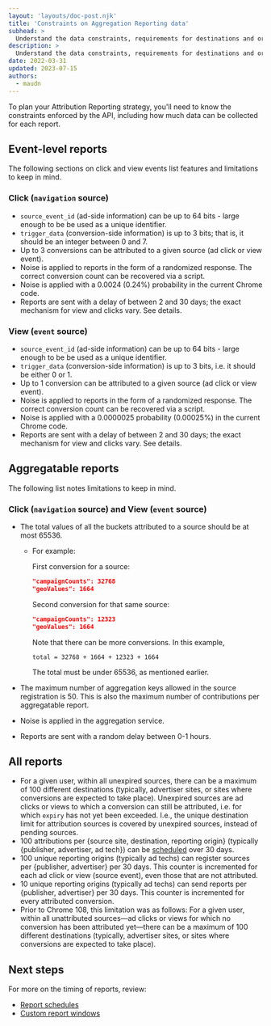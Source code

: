 ```yaml
---
layout: 'layouts/doc-post.njk'
title: 'Constraints on Aggregation Reporting data'
subhead: >
  Understand the data constraints, requirements for destinations and origins, and the impact on schedules.
description: >
  Understand the data constraints, requirements for destinations and origins, and the impact on schedules.
date: 2022-03-31
updated: 2023-07-15
authors:
  - maudn
---
```


To plan your Attribution Reporting strategy, you'll need to know the constraints enforced by the API, including how much data can be collected for each report.

## Event-level reports

The following sections on click and view events list features and limitations to keep in mind.

### Click (`navigation` source)

- `source_event_id` (ad-side information) can be up to 64 bits - large enough to be be used as a unique identifier.
- `trigger_data` (conversion-side information) is up to 3 bits; that is, it should be an integer between 0 and 7.
- Up to 3 conversions can be attributed to a given source (ad click or view event).
- Noise is applied to reports in the form of a randomized response. The correct conversion count can be recovered via a script.
- Noise is applied with a 0.0024 (0.24%) probability in the current Chrome code.
- Reports are sent with a delay of between 2 and 30 days; the exact mechanism for view and clicks vary. See details.

### View (`event` source)

- `source_event_id` (ad-side information) can be up to 64 bits - large enough to be be used as a unique identifier.
- `trigger_data` (conversion-side information) is up to 3 bits, i.e. it should be either 0 or 1.
- Up to 1 conversion can be attributed to a given source (ad click or view event).
- Noise is applied to reports in the form of a randomized response. The correct conversion count can be recovered via a script.
- Noise is applied with a 0.0000025 probability (0.00025%) in the current Chrome code.
- Reports are sent with a delay of between 2 and 30 days; the exact mechanism for view and clicks vary. See details.

## Aggregatable reports

The following list notes limitations to keep in mind.

### Click (`navigation` source) and View (`event` source)

- The total values of all the buckets attributed to a source should be at most 65536.
  - For example:

    First conversion for a source:

      ```json
      "campaignCounts": 32768
      "geoValues": 1664
      ```

    Second conversion for that same source:

      ```json
      "campaignCounts": 12323
      "geoValues": 1664
      ```
    Note that there can be more conversions.
    In this example,

    ```text
    total = 32768 + 1664 + 12323 + 1664
    ```

     The total must be under 65536, as mentioned earlier.

- The maximum number of aggregation keys allowed in the source registration is 50. This is also the maximum number of contributions per aggregatable report.
- Noise is applied in the aggregation service.
- Reports are sent with a random delay between 0-1 hours.

## All reports

- For a given user, within all unexpired sources, there can be a maximum of 100 different destinations (typically, advertiser sites, or sites where conversions are expected to take place). Unexpired sources are ad clicks or views to which a conversion can still be attributed, i.e. for which `expiry` has not yet been exceeded. I.e., the unique destination limit for attribution sources is covered by unexpired sources, instead of pending sources.
- 100 attributions per {source site, destination, reporting origin} (typically {publisher, advertiser, ad tech}) can be [scheduled](/docs/privacy-sandbox/attribution-reporting/schedule/) over 30 days.
- 100 unique reporting origins (typically ad techs) can register sources per {publisher, advertiser} per 30 days. This counter is incremented for each ad click or view (source event), even those that are not attributed.
- 10 unique reporting origins (typically ad techs) can send reports per {publisher, advertiser} per 30 days. This counter is incremented for every attributed conversion.
- Prior to Chrome 108, this limitation was as follows: For a given user, within all unattributed sources—ad clicks or views for which no conversion has been attributed yet—there can be a maximum of 100 different destinations (typically, advertiser sites, or sites where conversions are expected to take place).

## Next steps

For more on the timing of reports, review:
- [Report schedules](/docs/privacy-sandbox/attribution-reporting/schedule/)
- [Custom report windows](/docs/privacy-sandbox/attribution-reporting/custom-report-windows/)